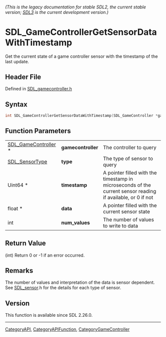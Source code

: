 ###### (This is the legacy documentation for stable SDL2, the current stable version; [SDL3](https://wiki.libsdl.org/SDL3/) is the current development version.)
# SDL_GameControllerGetSensorDataWithTimestamp

Get the current state of a game controller sensor with the timestamp of the last update.

## Header File

Defined in [SDL_gamecontroller.h](https://github.com/libsdl-org/SDL/blob/SDL2/include/SDL_gamecontroller.h)

## Syntax

```c
int SDL_GameControllerGetSensorDataWithTimestamp(SDL_GameController *gamecontroller, SDL_SensorType type, Uint64 *timestamp, float *data, int num_values);
```

## Function Parameters

|                                            |                    |                                                                                                             |
| ------------------------------------------ | ------------------ | ----------------------------------------------------------------------------------------------------------- |
| [SDL_GameController](SDL_GameController) * | **gamecontroller** | The controller to query                                                                                     |
| [SDL_SensorType](SDL_SensorType)           | **type**           | The type of sensor to query                                                                                 |
| Uint64 *                                   | **timestamp**      | A pointer filled with the timestamp in microseconds of the current sensor reading if available, or 0 if not |
| float *                                    | **data**           | A pointer filled with the current sensor state                                                              |
| int                                        | **num_values**     | The number of values to write to data                                                                       |

## Return Value

(int) Return 0 or -1 if an error occurred.

## Remarks

The number of values and interpretation of the data is sensor dependent.
See [SDL_sensor](SDL_sensor).h for the details for each type of sensor.

## Version

This function is available since SDL 2.26.0.

----
[CategoryAPI](CategoryAPI), [CategoryAPIFunction](CategoryAPIFunction), [CategoryGameController](CategoryGameController)

